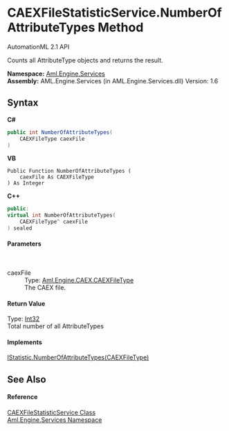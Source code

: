 # CAEXFileStatisticService.NumberOfAttributeTypes Method 
AutomationML 2.1 API 

Counts all AttributeType objects and returns the result.

**Namespace:**&nbsp;<a href="N_Aml_Engine_Services">Aml.Engine.Services</a><br />**Assembly:**&nbsp;AML.Engine.Services (in AML.Engine.Services.dll) Version: 1.6

## Syntax

**C#**<br />
``` C#
public int NumberOfAttributeTypes(
	CAEXFileType caexFile
)
```

**VB**<br />
``` VB
Public Function NumberOfAttributeTypes ( 
	caexFile As CAEXFileType
) As Integer
```

**C++**<br />
``` C++
public:
virtual int NumberOfAttributeTypes(
	CAEXFileType^ caexFile
) sealed
```


#### Parameters
&nbsp;<dl><dt>caexFile</dt><dd>Type: <a href="T_Aml_Engine_CAEX_CAEXFileType">Aml.Engine.CAEX.CAEXFileType</a><br />The CAEX file.</dd></dl>

#### Return Value
Type: <a href="https://docs.microsoft.com/dotnet/api/system.int32" target="_parent" rel="noopener noreferrer">Int32</a><br />Total number of all AttributeTypes

#### Implements
<a href="M_Aml_Engine_Services_Interfaces_IStatistic_NumberOfAttributeTypes">IStatistic.NumberOfAttributeTypes(CAEXFileType)</a><br />

## See Also


#### Reference
<a href="T_Aml_Engine_Services_CAEXFileStatisticService">CAEXFileStatisticService Class</a><br /><a href="N_Aml_Engine_Services">Aml.Engine.Services Namespace</a><br />